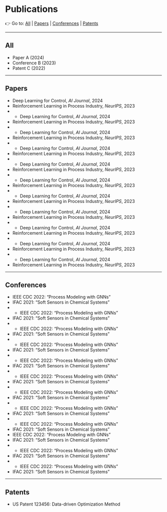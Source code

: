 # Publications

👉 Go to:
[All](#all) | [Papers](#papers) | [Conferences](#conferences) | [Patents](#patents)

---

## All

- Paper A (2024)
- Conference B (2023)
- Patent C (2022)

---

## Papers

<a name="papers"></a>

- Deep Learning for Control, *AI Journal*, 2024
- Reinforcement Learning in Process Industry, *NeurIPS*, 2023
- - Deep Learning for Control, *AI Journal*, 2024
- Reinforcement Learning in Process Industry, *NeurIPS*, 2023
- - Deep Learning for Control, *AI Journal*, 2024
- Reinforcement Learning in Process Industry, *NeurIPS*, 2023
- - Deep Learning for Control, *AI Journal*, 2024
- Reinforcement Learning in Process Industry, *NeurIPS*, 2023
- - Deep Learning for Control, *AI Journal*, 2024
- Reinforcement Learning in Process Industry, *NeurIPS*, 2023
- - Deep Learning for Control, *AI Journal*, 2024
- Reinforcement Learning in Process Industry, *NeurIPS*, 2023
- - Deep Learning for Control, *AI Journal*, 2024
- Reinforcement Learning in Process Industry, *NeurIPS*, 2023
- - Deep Learning for Control, *AI Journal*, 2024
- Reinforcement Learning in Process Industry, *NeurIPS*, 2023
- - Deep Learning for Control, *AI Journal*, 2024
- Reinforcement Learning in Process Industry, *NeurIPS*, 2023
- - Deep Learning for Control, *AI Journal*, 2024
- Reinforcement Learning in Process Industry, *NeurIPS*, 2023
- - Deep Learning for Control, *AI Journal*, 2024
- Reinforcement Learning in Process Industry, *NeurIPS*, 2023

---

## Conferences

<a name="conferences"></a>

- IEEE CDC 2022: “Process Modeling with GNNs”
- IFAC 2021: “Soft Sensors in Chemical Systems”
- - IEEE CDC 2022: “Process Modeling with GNNs”
- IFAC 2021: “Soft Sensors in Chemical Systems”
- - IEEE CDC 2022: “Process Modeling with GNNs”
- IFAC 2021: “Soft Sensors in Chemical Systems”
- - IEEE CDC 2022: “Process Modeling with GNNs”
- IFAC 2021: “Soft Sensors in Chemical Systems”
- - IEEE CDC 2022: “Process Modeling with GNNs”
- IFAC 2021: “Soft Sensors in Chemical Systems”
- - IEEE CDC 2022: “Process Modeling with GNNs”
- IFAC 2021: “Soft Sensors in Chemical Systems”
- - IEEE CDC 2022: “Process Modeling with GNNs”
- IFAC 2021: “Soft Sensors in Chemical Systems”
- - IEEE CDC 2022: “Process Modeling with GNNs”
- IFAC 2021: “Soft Sensors in Chemical Systems”
- - IEEE CDC 2022: “Process Modeling with GNNs”
- IFAC 2021: “Soft Sensors in Chemical Systems”
- IEEE CDC 2022: “Process Modeling with GNNs”
- IFAC 2021: “Soft Sensors in Chemical Systems”
- - IEEE CDC 2022: “Process Modeling with GNNs”
- IFAC 2021: “Soft Sensors in Chemical Systems”
- - IEEE CDC 2022: “Process Modeling with GNNs”
- IFAC 2021: “Soft Sensors in Chemical Systems”

---

## Patents

<a name="patents"></a>

- US Patent 123456: Data-driven Optimization Method

